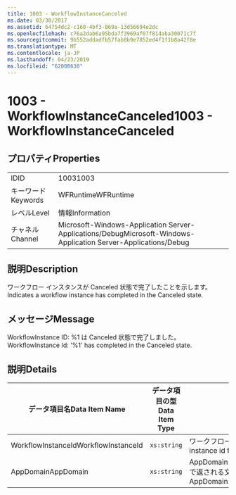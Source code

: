 ```yaml
---
title: 1003 - WorkflowInstanceCanceled
ms.date: 03/30/2017
ms.assetid: 64754dc2-c160-4bf3-869a-13d56694e2dc
ms.openlocfilehash: c76a2dab6a95bda7f3969af07f814aba30071c7f
ms.sourcegitcommit: 9b552addadfb57fab0b9e7852ed4f1f1b8a42f8e
ms.translationtype: MT
ms.contentlocale: ja-JP
ms.lasthandoff: 04/23/2019
ms.locfileid: "62008630"
---
```

# <a name="1003---workflowinstancecanceled"></a><span data-ttu-id="2e061-102">1003 - WorkflowInstanceCanceled</span><span class="sxs-lookup"><span data-stu-id="2e061-102">1003 - WorkflowInstanceCanceled</span></span>
## <a name="properties"></a><span data-ttu-id="2e061-103">プロパティ</span><span class="sxs-lookup"><span data-stu-id="2e061-103">Properties</span></span>  
  
|||  
|-|-|  
|<span data-ttu-id="2e061-104">ID</span><span class="sxs-lookup"><span data-stu-id="2e061-104">ID</span></span>|<span data-ttu-id="2e061-105">1003</span><span class="sxs-lookup"><span data-stu-id="2e061-105">1003</span></span>|  
|<span data-ttu-id="2e061-106">キーワード</span><span class="sxs-lookup"><span data-stu-id="2e061-106">Keywords</span></span>|<span data-ttu-id="2e061-107">WFRuntime</span><span class="sxs-lookup"><span data-stu-id="2e061-107">WFRuntime</span></span>|  
|<span data-ttu-id="2e061-108">レベル</span><span class="sxs-lookup"><span data-stu-id="2e061-108">Level</span></span>|<span data-ttu-id="2e061-109">情報</span><span class="sxs-lookup"><span data-stu-id="2e061-109">Information</span></span>|  
|<span data-ttu-id="2e061-110">チャネル</span><span class="sxs-lookup"><span data-stu-id="2e061-110">Channel</span></span>|<span data-ttu-id="2e061-111">Microsoft-Windows-Application Server-Applications/Debug</span><span class="sxs-lookup"><span data-stu-id="2e061-111">Microsoft-Windows-Application Server-Applications/Debug</span></span>|  
  
## <a name="description"></a><span data-ttu-id="2e061-112">説明</span><span class="sxs-lookup"><span data-stu-id="2e061-112">Description</span></span>  
 <span data-ttu-id="2e061-113">ワークフロー インスタンスが Canceled 状態で完了したことを示します。</span><span class="sxs-lookup"><span data-stu-id="2e061-113">Indicates a workflow instance has completed in the Canceled state.</span></span>  
  
## <a name="message"></a><span data-ttu-id="2e061-114">メッセージ</span><span class="sxs-lookup"><span data-stu-id="2e061-114">Message</span></span>  
 <span data-ttu-id="2e061-115">WorkflowInstance ID: %1 は Canceled 状態で完了しました。</span><span class="sxs-lookup"><span data-stu-id="2e061-115">WorkflowInstance Id: '%1' has completed in the Canceled state.</span></span>  
  
## <a name="details"></a><span data-ttu-id="2e061-116">説明</span><span class="sxs-lookup"><span data-stu-id="2e061-116">Details</span></span>  
  
|<span data-ttu-id="2e061-117">データ項目名</span><span class="sxs-lookup"><span data-stu-id="2e061-117">Data Item Name</span></span>|<span data-ttu-id="2e061-118">データ項目の型</span><span class="sxs-lookup"><span data-stu-id="2e061-118">Data Item Type</span></span>|<span data-ttu-id="2e061-119">説明</span><span class="sxs-lookup"><span data-stu-id="2e061-119">Description</span></span>|  
|--------------------|--------------------|-----------------|  
|<span data-ttu-id="2e061-120">WorkflowInstanceId</span><span class="sxs-lookup"><span data-stu-id="2e061-120">WorkflowInstanceId</span></span>|`xs:string`|<span data-ttu-id="2e061-121">ワークフローのインスタンス ID</span><span class="sxs-lookup"><span data-stu-id="2e061-121">The instance id for the workflow</span></span>|  
|<span data-ttu-id="2e061-122">AppDomain</span><span class="sxs-lookup"><span data-stu-id="2e061-122">AppDomain</span></span>|`xs:string`|<span data-ttu-id="2e061-123">AppDomain.CurrentDomain.FriendlyName で返される文字列。</span><span class="sxs-lookup"><span data-stu-id="2e061-123">The string returned by AppDomain.CurrentDomain.FriendlyName.</span></span>|
